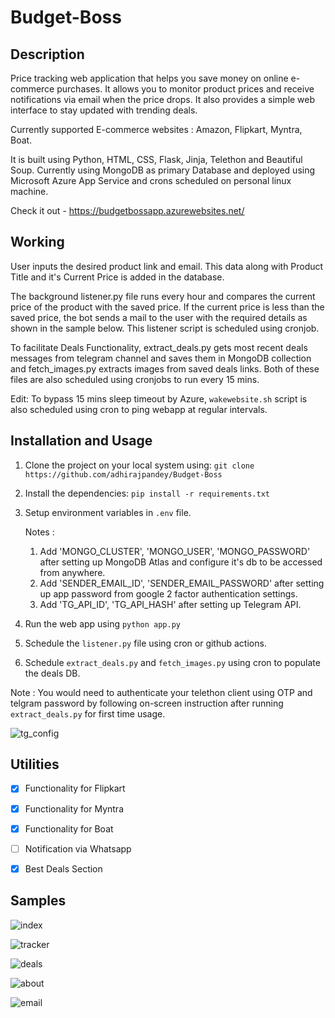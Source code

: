 # Budget-Boss

## Description
Price tracking web application that helps you save money on online e-commerce purchases. It allows you to monitor product prices and receive notifications via email when the price drops. It also provides a simple web interface to stay updated with trending deals.

Currently supported E-commerce websites : Amazon, Flipkart, Myntra, Boat.

It is built using Python, HTML, CSS, Flask, Jinja, Telethon and Beautiful Soup. Currently using MongoDB as primary Database and deployed using Microsoft Azure App Service and crons scheduled on personal linux machine.

Check it out - https://budgetbossapp.azurewebsites.net/

## Working
User inputs the desired product link and email. This data along with Product Title and it's Current Price is added in the database.

The background listener.py file runs every hour and compares the current price of the product with the saved price. If the current price is less than the saved price, the bot sends a mail to the user with the required details as shown in the sample below. This listener script is scheduled using cronjob.

To facilitate Deals Functionality, extract_deals.py gets most recent deals messages from telegram channel and saves them in MongoDB collection and fetch_images.py extracts images from saved deals links. Both of these files are also scheduled using cronjobs to run every 15 mins.

Edit: To bypass 15 mins sleep timeout by Azure, `wakewebsite.sh` script is also scheduled using cron to ping webapp at regular intervals.

## Installation and Usage

1. Clone the project on your local system using: `git clone https://github.com/adhirajpandey/Budget-Boss`

2. Install the dependencies: `pip install -r requirements.txt`

3. Setup environment variables in `.env` file.

   Notes : 
   1. Add 'MONGO_CLUSTER', 'MONGO_USER', 'MONGO_PASSWORD' after setting up MongoDB Atlas and configure it's db to be accessed from anywhere.
   2. Add 'SENDER_EMAIL_ID', 'SENDER_EMAIL_PASSWORD' after setting up app password from google 2 factor authentication settings.
   3. Add 'TG_API_ID', 'TG_API_HASH' after setting up Telegram API.

4. Run the web app using `python app.py`

5. Schedule the `listener.py` file using cron or github actions.

6. Schedule `extract_deals.py` and `fetch_images.py` using cron to populate the deals DB.

Note : You would need to authenticate your telethon client using OTP and telgram password by following on-screen instruction after running `extract_deals.py` for first time usage.

   ![tg_config](https://github.com/adhirajpandey/Budget-Boss/assets/87516052/99a62f35-159e-4af4-8f70-6e334420be67)


## Utilities

- [x] Functionality for Flipkart
- [x] Functionality for Myntra
- [x] Functionality for Boat
- [ ] Notification via Whatsapp
- [x] Best Deals Section


## Samples

  ![index](https://github.com/adhirajpandey/Budget-Boss/assets/87516052/126b9a5e-75ed-4671-9b88-d2f09fc3e57b)

  ![tracker](https://github.com/adhirajpandey/Budget-Boss/assets/87516052/4001cead-0918-4acc-8173-7c9d0c8a4a15)

  ![deals](https://github.com/adhirajpandey/Budget-Boss/assets/87516052/625ca642-9a58-44dd-8f41-ef8e6c5b0caf)

  ![about](https://github.com/adhirajpandey/Budget-Boss/assets/87516052/aba5a01f-f862-4666-9982-99de339be7ce)

  ![email](https://github.com/adhirajpandey/Budget-Boss/assets/87516052/d1763d6b-a3d4-4562-9301-0675ee72ab73)



  
  


